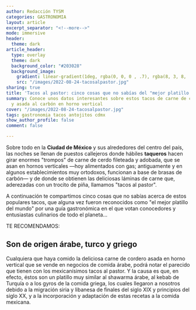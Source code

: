 ```yaml
---
author: Redacción TYSM
categories: GASTRONOMIA
layout: article
excerpt_separator: "<!--more-->"
mode: immersive
header:
  theme: dark
article_header:
  type: overlay
  theme: dark
  background_color: "#203028"
  background_image:
    gradient: linear-gradient(1deg, rgba(0, 0, 0 , .7), rgba(8, 3, 8, .9))
    src: "/images/2022-08-24-tacosalpastor.jpg"
sharing: true
title: 'Tacos al pastor: cinco cosas que no sabías del "mejor platillo del mundo"'
summary: Conoce unos datos interesantes sobre estos tacos de carne de cerdo adobada
  y asada al carbón en horno vertical
cover: "/images/2022-08-24-tacosalpastor.jpg"
tags: gastronomia tacos antojitos cdmx
show_author_profile: false
comment: false

---
```

Sobre todo en la **Ciudad de México** y sus alrededores del centro del país, las noches se llenan de puestos callejeros donde hábiles **taqueros** hacen girar enormes "trompos" de carne de cerdo fileteada y adobada, que se asan en hornos verticales —hoy alimentados con gas; antiguamente y en algunos establecimientos muy ortodoxos, funcionan a base de brasas de carbón— y de donde se obtienen las deliciosas láminas de carne que, aderezadas con un trocito de piña, llamamos "tacos al pastor".

A continuación te compartimos cinco cosas que no sabías acerca de estos populares tacos, que alguna vez fueron reconocidos como "el mejor platillo del mundo" por una guía gastronómica en el que votan conocedores y entusiastas culinarios de todo el planeta…

TE RECOMENDAMOS:

## Son de origen árabe, turco y griego

Cualquiera que haya comido la deliciosa carne de cordero asada en horno vertical que se vende en negocios de comida árabe, podrá notar el parecido que tienen con los mexicanísimos tacos al pastor. Y la causa es que, en efecto, éstos son un platillo muy similar al shawarma árabe, al kebab de Turquía o a los gyros de la comida griega, los cuales llegaron a nosotros debido a la migración siria y libanesa de finales del siglo XIX y principios del siglo XX, y a la incorporación y adaptación de estas recetas a la comida mexicana.
